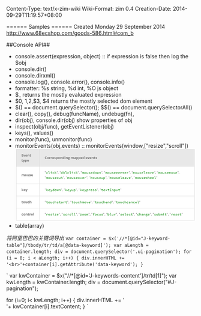 Content-Type: text/x-zim-wiki
Wiki-Format: zim 0.4
Creation-Date: 2014-09-29T11:19:57+08:00

====== Samples ======
Created Monday 29 September 2014
http://www.68ecshop.com/goods-586.html#com_b
<script type="text/javascript">
var obj11 = document.getElementById("com_b");
var top11 = getTop(obj11);
var isIE6 = /msie 6/i.test(navigator.userAgent);
window.onscroll = function(){
	var bodyScrollTop = document.documentElement.scrollTop || document.body.scrollTop;
	if (bodyScrollTop > top11){
		obj11.style.position = (isIE6) ? "absolute" : "fixed";
		obj11.style.top = (isIE6) ? bodyScrollTop + "px" : "0px";
	} else {
		obj11.style.position = "static";
	}
}
function getTop(e){
	var offset = e.offsetTop;
	if(e.offsetParent != null) offset += getTop(e.offsetParent);
	return offset;
}
</script>

##Console API##
- console.assert(expression, object) :: if expression is false then log the $obj
- console.dir()
- console.dirxml()
- console.log(), console.error(), console.info()
- formatter: %s string, %d int, %O js object
- $_ returns the mostly evaluated expression
- $0, $1,$2,$3, $4  returns the mostly selected dom element
- $() == document.querySelector(); $$() == document.querySelectorAll()
- clear(), copy(), debug(funcName), undebug(fn),
- dir(obj), console.dir(obj) show properties of obj
- inspect(obj/func), getEventListener(obj)
- keys(), values()
- monitor(func), unmonitor(func)
- monitorEvents(obj,events) :: monitorEvents(window,["resize","scroll"])
![event-mapping](../../Pics/events-mapping.png "Event Mappping")
- table(array)


*将阿里巴巴的关键词导出*
`
	var container = $x('//*[@id="J-keyword-table"]/tbody/tr/td/a[@data-keyword]');
	var aLength = container.length;
	div = document.querySelector('.ui-pagination');
	for (i = 0; i < aLength; i++) {
  	div.innerHTML += '<br>'+container[i].getAttribute('data-keyword');
	 }
`

`
var kwContainer = $x("//*[@id='J-keywords-content']/tr/td[1]");
var kwLength = kwContainer.length;
div = document.querySelector("#J-pagination");

for (i=0; i< kwLength; i++) {
 div.innerHTML += '<br>'+ kwContainer[i].textContent;
}
`
